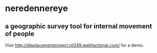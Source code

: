 # neredennereye
## a geographic survey tool for internal movement of people

Visit http://displacementproject.nil249.webfactional.com/ for a demo.